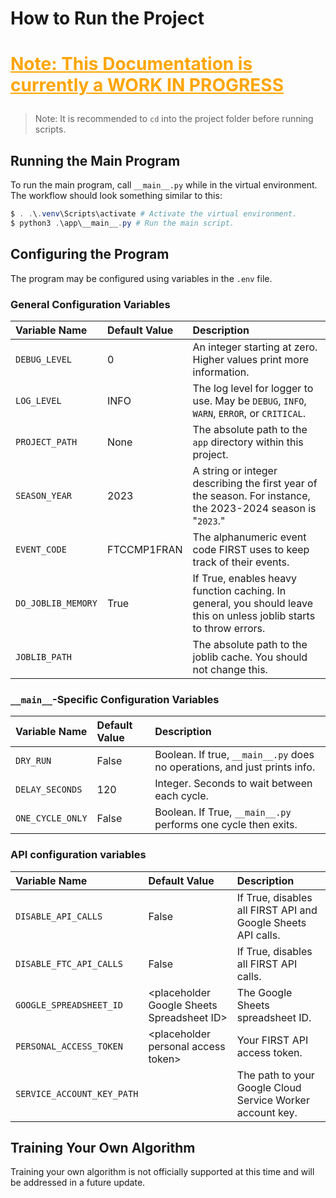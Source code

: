 # How to Run the Project

# <p style="color:orange"><u>**Note: This Documentation is currently a WORK IN PROGRESS**</u></p>

> Note: It is recommended to `cd` into the project folder before running scripts.


## Running the Main Program
To run the main program, call `__main__.py` while in the virtual environment. The workflow should look something similar to this:

```powershell
$ . .\.venv\Scripts\activate # Activate the virtual environment.
$ python3 .\app\__main__.py # Run the main script.
```

## Configuring the Program
<!-- TODO: Should this be put in it's own page? -->
The program may be configured using variables in the `.env` file.

### General Configuration Variables
| Variable Name | Default Value | Description |
| :------------ | :------------ | :---------- |
| `DEBUG_LEVEL` | 0             | An integer starting at zero. Higher values print more information. |
| `LOG_LEVEL`   | INFO          | The log level for logger to use. May be `DEBUG`, `INFO`, `WARN`, `ERROR`, or `CRITICAL`. |
| `PROJECT_PATH` | None | The absolute path to the `app` directory within this project. |
| `SEASON_YEAR` | 2023 | A string or integer describing the first year of the season. For instance, the 2023-2024 season is "`2023`." |
| `EVENT_CODE` | FTCCMP1FRAN | The alphanumeric event code FIRST uses to keep track of their events. |
| `DO_JOBLIB_MEMORY` | True   | If True, enables heavy function caching. In general, you should leave this on unless joblib starts to throw errors. |
| `JOBLIB_PATH` |  | The absolute path to the joblib cache. You should not change this. |


### `__main__`-Specific Configuration Variables
| Variable Name | Default Value | Description |
| :------------ | :------------ | :---------- |
| `DRY_RUN` | False | Boolean. If true, `__main__.py` does no operations, and just prints info. |
| `DELAY_SECONDS` | 120 | Integer. Seconds to wait between each cycle. |
| `ONE_CYCLE_ONLY` | False | Boolean. If True, `__main__.py` performs one cycle then exits. |


### API configuration variables
| Variable Name | Default Value | Description |
| :----------------------- | :----- | :---------- |
| `DISABLE_API_CALLS`      | False  | If True, disables all FIRST API and Google Sheets API calls. |
| `DISABLE_FTC_API_CALLS`  | False  | If True, disables all FIRST API calls. |
| `GOOGLE_SPREADSHEET_ID` | \<placeholder Google Sheets Spreadsheet ID\> | The Google Sheets spreadsheet ID. |
| `PERSONAL_ACCESS_TOKEN` | \<placeholder personal access token\> | Your FIRST API access token. |
| `SERVICE_ACCOUNT_KEY_PATH` | | The path to your Google Cloud Service Worker account key. |


## Training Your Own Algorithm
Training your own algorithm is not officially supported at this time and will be addressed in a future update.

